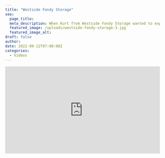 ```yaml
---
title: "Westside Fondy Storage"
seo:
  page_title:
  meta_description: When Kurt from Westside Fondy Storage wanted to expand their business and create additional storage units, he reached out to Fox Structures to get the job done right.
  featured_image: /uploads/westside-fondy-storage-3.jpg
  featured_image_alt:
draft: false
author:
date: 2022-09-12T07:00:00Z
categories:
  - Videos
---
```


<div class="wistia_responsive_padding" style="padding:56.25% 0 0 0;position:relative;"><div class="wistia_responsive_wrapper" style="height:100%;left:0;position:absolute;top:0;width:100%;"><iframe src="https://fast.wistia.net/embed/iframe/4a4fqbdx2h?videoFoam=true" title="Fox Structures West Fondy Storage Video" allow="autoplay; fullscreen" allowtransparency="true" frameborder="0" scrolling="no" class="wistia_embed" name="wistia_embed" msallowfullscreen width="100%" height="100%"></iframe></div></div>
  <script src="https://fast.wistia.net/assets/external/E-v1.js" async></script>